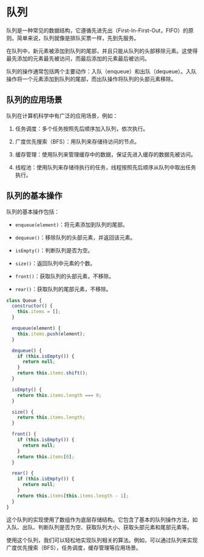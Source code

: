 # **队列**

队列是一种常见的数据结构，它遵循先进先出（First-In-First-Out，FIFO）的原则。简单来说，队列就像是排队买票一样，先到先服务。

在队列中，新元素被添加到队列的尾部，并且只能从队列的头部移除元素。这使得最先添加的元素最先被访问，而最后添加的元素最后被访问。

队列的操作通常包括两个主要动作：入队（enqueue）和出队（dequeue）。入队操作将一个元素添加到队列的尾部，而出队操作将队列的头部元素移除。

## **队列的应用场景**

队列在计算机科学中有广泛的应用场景，例如：

1. 任务调度：多个任务按照先后顺序加入队列，依次执行。

2. 广度优先搜索（BFS）：用队列来存储待访问的节点。

3. 缓存管理：使用队列来管理缓存中的数据，保证先进入缓存的数据先被访问。

4. 线程池：使用队列来存储待执行的任务，线程按照先后顺序从队列中取出任务执行。

## **队列的基本操作**

队列的基本操作包括：

- `enqueue(element)`：将元素添加到队列的尾部。

- `dequeue()`：移除队列的头部元素，并返回该元素。

- `isEmpty()`：判断队列是否为空。

- `size()`：返回队列中元素的个数。

- `front()`：获取队列的头部元素，不移除。

- `rear()`：获取队列的尾部元素，不移除。

```js
class Queue {
  constructor() {
    this.items = [];
  }

  enqueue(element) {
    this.items.push(element);
  }

  dequeue() {
    if (this.isEmpty()) {
      return null;
    }
    return this.items.shift();
  }

  isEmpty() {
    return this.items.length === 0;
  }

  size() {
    return this.items.length;
  }

  front() {
    if (this.isEmpty()) {
      return null;
    }
    return this.items[0];
  }

  rear() {
    if (this.isEmpty()) {
      return null;
    }
    return this.items[this.items.length - 1];
  }
}
```

这个队列的实现使用了数组作为底层存储结构。它包含了基本的队列操作方法，如入队、出队、判断队列是否为空、获取队列大小、获取头部元素和尾部元素等。

使用这个队列，我们可以轻松地实现队列相关的算法。例如，可以通过队列来实现广度优先搜索（BFS），任务调度，缓存管理等应用场景。

